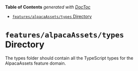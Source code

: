 <!-- START doctoc generated TOC please keep comment here to allow auto update -->
<!-- DON'T EDIT THIS SECTION, INSTEAD RE-RUN doctoc TO UPDATE -->

**Table of Contents** _generated with [DocToc](https://github.com/thlorenz/doctoc)_

- [`features/alpacaAssets/types` Directory](#featuresalpacaassetstypes-directory)

<!-- END doctoc generated TOC please keep comment here to allow auto update -->

# `features/alpacaAssets/types` Directory

The types folder should contain all the TypeScript types for the AlpacaAssets feature domain.
